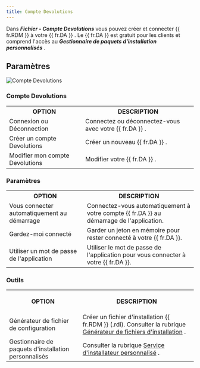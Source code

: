 ```yaml
---
title: Compte Devolutions
---
```

Dans ***Fichier - Compte Devolutions*** vous pouvez créer et connecter {{ fr.RDM }} à votre {{ fr.DA }} . Le {{ fr.DA }} est gratuit pour les clients et comprend l'accès au ***Gestionnaire de paquets d'installation personnalisés*** .  

## Paramètres 

![Compte Devolutions](/img/fr/rdm/windows/clip10026.png) 

### Compte Devolutions 

<table>
	<tr>
		<th>
OPTION 
		</th>
		<th>
DESCRIPTION 
		</th>
	</tr>
	<tr>
		<td>
Connexion ou Déconnection 
		</td>
		<td>
Connectez ou déconnectez-vous avec votre {{ fr.DA }} . 
		</td>
	</tr>
	<tr>
		<td>
Créer un compte Devolutions 
		</td>
		<td>
Créer un nouveau {{ fr.DA }} . 
		</td>
	</tr>
	<tr>
		<td>
Modifier mon compte Devolutions 
		</td>
		<td>
Modifier votre {{ fr.DA }} . 
		</td>
	</tr>
</table>

### Paramètres 

<table>
	<tr>
		<th>
OPTION 
		</th>
		<th>
DESCRIPTION 
		</th>
	</tr>
	<tr>
		<td>
Vous connecter automatiquement au démarrage 
		</td>
		<td>
Connectez-vous automatiquement à votre compte {{ fr.DA }} au démarrage de l'application. 
		</td>
	</tr>
	<tr>
		<td>
Gardez-moi connecté 
		</td>
		<td>
Garder un jeton en mémoire pour rester connecté à votre {{ fr.DA }}. 
		</td>
	</tr>
	<tr>
		<td>
Utiliser un mot de passe de l'application 
		</td>
		<td>
Utiliser le mot de passe de l'application pour vous connecter à votre {{ fr.DA }}. 
		</td>
	</tr>
</table>

### Outils 

<table>
	<tr>
		<th>

OPTION 
		</th>
		<th>
DESCRIPTION 
		</th>
	</tr>
	<tr>
		<td>
Générateur de fichier de configuration 
		</td>
		<td>
Créer un fichier d'installation {{ fr.RDM }} (.rdi). Consulter la rubrique [Générateur de fichiers d'installation](/fr/rdm/windows/installation/client/custom-installer-service/installer-file-generator/) . 
		</td>
	</tr>
	<tr>
		<td>
Gestionnaire de paquets d'installation personnalisés 
		</td>
		<td>
Consulter la rubrique [Service d'installateur personnalisé](/fr/rdm/windows/installation/client/custom-installer-service/) . 
		</td>
	</tr>
</table>


